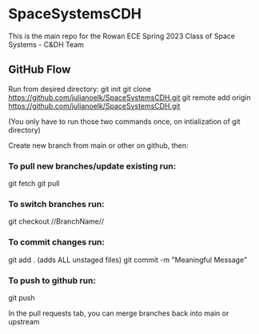 # SpaceSystemsCDH
This is the main repo for the Rowan ECE Spring 2023 Class of Space Systems - C&amp;DH Team

## GitHub Flow

Run from desired directory:
git init
git clone https://github.com/julianoelk/SpaceSystemsCDH.git
git remote add origin https://github.com/julianoelk/SpaceSystemsCDH.git

(You only have to run those two commands once, on intialization of git directory)

Create new branch from main or other on github, then:
### To pull new branches/update existing run:

git fetch
git pull
### To switch branches run:

git checkout //BranchName//
### To commit changes run:

git add . (adds ALL unstaged files)
git commit -m "Meaningful Message"
### To push to github run:

git push

In the pull requests tab, you can merge branches back into main or upstream
